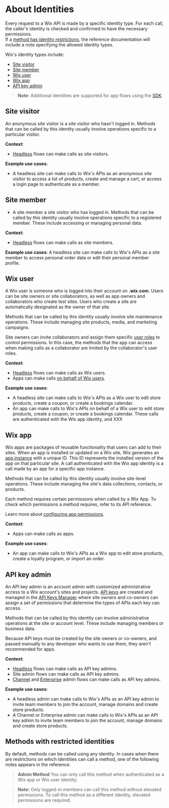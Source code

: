 # About Identities

Every request to a Wix API is made by a specific identity type. For each call, the caller's identity is checked and confirmed to have the necessary permissions.  
If a [method has identity restrictions](#methods-with-restricted-identities), the reference documentation will include a note specifying the allowed identity types. 

Wix's identity types include:

- [Site visitor](#site-visitor) 
- [Site member](#site-member) 
- [Wix user](#wix-user) 
- [Wix app](#wix-app) 
- [API key admin](#api-key-admin) 

> **Note**: Additional identities are supported for app flows using the [SDK](https://dev.wix.com/docs/sdk).

## Site visitor

An anonymous site visitor is a site visitor who hasn't logged in. Methods that can be called by this identity usually involve operations specific to a particular visitor. 

**Context**:  
- [Headless](https://dev.wix.com/docs/go-headless/getting-started/about-headless/about-wix-headless) flows can make calls as site visitors.

**Example use cases**:
- A headless site can make calls to Wix's APIs as an anonymous site visitor to access a list of products, create and manage a cart, or access a login page to authenticate as a member.

## Site member

- A site member a site visitor who has logged in. Methods that can be called by this identity usually involve operations specific to a registered member. These include accessing or managing personal data.

**Context**:   
- [Headless](https://dev.wix.com/docs/go-headless/getting-started/about-headless/about-wix-headless) flows can make calls as site members.

**Example use cases**:
A headless site can make calls to Wix's APIs as a site member to access personal order data or edit their personal member profile.  

## Wix user

A Wix user is someone who is logged into their account on **.wix.com**. Users can be site owners or site collaborators, as well as app owners and collaborators who create test sites. Users who create a site are automatically designated as the owner of that site. 

Methods that can be called by this identity usually involve site maintenance operations. These include managing site products, media, and marketing campaigns.

Site owners can invite collaborators and assign them specific [user roles](https://support.wix.com/en/article/roles-permissions-overview) to control permissions. In this case, the methods that the app can access when making calls as a collaborator are limited by the collaborator's user roles.

**Context**:   
- [Headless](https://dev.wix.com/docs/go-headless/getting-started/about-headless/about-wix-headless) flows can make calls as Wix users.
- Apps can make calls [on behalf of Wix users](https://dev.wix.com/docs/build-apps/develop-your-app/access/authentication/about-authentication#authentication-on-behalf-of-a-wix-user).

**Example use cases**:
- A headless site can make calls to Wix's APIs as a Wix user to edit store products, create a coupon, or create a bookings calendar.
- An app can make calls to Wix's APIs on behalf of a Wix user to edit store products, create a coupon, or create a bookings calendar. These calls are authenticated with the Wix app identity, and XXX

## Wix app

Wix apps are packages of reusable functionality that users can add to their sites. When an app is installed or updated on a Wix site, Wix generates an [app instance](https://dev.wix.com/docs/build-apps/develop-your-app/access/app-instances/about-app-instances) with a unique ID. This ID represents the installed version of the app on that particular site. 
A call authenticated with the Wix app identity is a call made by an app for a specific app instance.

Methods that can be called by this identity usually involve site-level operations. These include managing the site's data collections, contacts, or products.

Each method requires certain permissions when called by a Wix App. To check which permissions a method requires, refer to its API reference.

Learn more about [configuring app permissions](https://dev.wix.com/docs/build-apps/develop-your-app/access/authorization/configure-permissions-for-your-app).

**Context**:
- Apps can make calls as apps.

**Example use cases**:
- An app can make calls to Wix's APIs as a Wix app to edit store products, create a loyalty program, or import an order.

## API key admin

An API key admin is an account admin with customized administrative access to a Wix account's sites and projects. [API keys](https://support.wix.com/en/article/about-wix-api-keys) are created and managed in the [API Keys Manager](https://manage.wix.com/account/api-keys) where site owners and co-owners can assign a set of permissions that determine the types of APIs each key can access. 

Methods that can be called by this identity can involve administrative operations at the site or account level. These include managing members or business data. 

Because API keys must be created by the site owners or co-owners, and passed manually to any developer who wants to use them, they aren't recommended for apps.

**Context**:
- [Headless](https://dev.wix.com/docs/go-headless/getting-started/about-headless/about-wix-headless) flows can make calls as API key admins.
- Site admin flows can make calls as API key admins. 
- [Channel](https://support.wix.com/en/article/wix-channels-dashboard-overview) and [Enterprise](https://support.wix.com/en/article/wix-enterprise-an-overview) admin flows can make calls as API key admins.

**Example use cases**:
- A headless admin can make calls to Wix's APIs as an API key admin to invite team members to join the account, manage domains and create store products.
- A Channel or Enterprise admin can make calls to Wix's APIs as an API key admin to invite team members to join the account, manage domains and create store products.


## Methods with restricted identities
By default, methods can be called using any identity.
In cases when there are restrictions on which identities can call a method, one of the following notes appears in the reference:

> **Admin Method**
> You can only call this method when authenticated as a Wix app or Wix user identity.

> **Note:** Only logged-in members can call this method without elevated permissions. To call this method as a different identity, elevated permissions are required.
